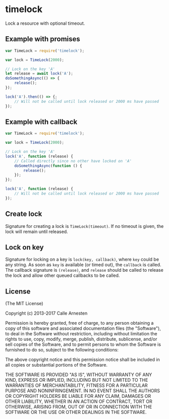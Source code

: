 # timelock

Lock a resource with optional timeout.

## Example with promises

```javascript
var TimeLock = require('timelock');

var lock = TimeLock(2000);

// Lock on the key 'A'
let release = await lock('A');
doSomethingAsync(() => {
    release();
});

lock('A').then(() => {;
    // Will not be called until lock released or 2000 ms have passed
});
```

## Example with callback

```javascript
var TimeLock = require('timelock');

var lock = TimeLock(2000);

// Lock on the key 'A'
lock('A', function (release) {
    // Called directly since no other have locked on 'A'
    doSomethingAsync(function () {
        release();
    });
});

lock('A', function (release) {
    // Will not be called until lock released or 2000 ms have passed
});
```

## Create lock

Signature for creating a lock is `TimeLock(timeout)`.
If no timeout is given, the lock will remain until released.

## Lock on key

Signature for locking on a key is `lock(key, callback)`, where `key` could be any string.
As soon as `key` is available (or timed out), the `callback` is called.
The callback signature is `(release)`, and `release` should be called to release the lock and allow
other queued callbacks to be called.

## License

(The MIT License)

Copyright (c) 2013-2017 Calle Arnesten

Permission is hereby granted, free of charge, to any person obtaining a copy
of this software and associated documentation files (the "Software"), to deal
in the Software without restriction, including without limitation the rights
to use, copy, modify, merge, publish, distribute, sublicense, and/or sell
copies of the Software, and to permit persons to whom the Software is
furnished to do so, subject to the following conditions:

The above copyright notice and this permission notice shall be included in
all copies or substantial portions of the Software.

THE SOFTWARE IS PROVIDED "AS IS", WITHOUT WARRANTY OF ANY KIND, EXPRESS OR
IMPLIED, INCLUDING BUT NOT LIMITED TO THE WARRANTIES OF MERCHANTABILITY,
FITNESS FOR A PARTICULAR PURPOSE AND NONINFRINGEMENT. IN NO EVENT SHALL THE
AUTHORS OR COPYRIGHT HOLDERS BE LIABLE FOR ANY CLAIM, DAMAGES OR OTHER
LIABILITY, WHETHER IN AN ACTION OF CONTRACT, TORT OR OTHERWISE, ARISING FROM,
OUT OF OR IN CONNECTION WITH THE SOFTWARE OR THE USE OR OTHER DEALINGS IN
THE SOFTWARE.
